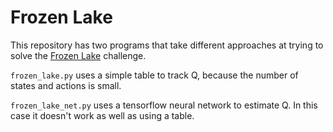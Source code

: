 # Frozen Lake

This repository has two programs that take different approaches at trying to solve the [Frozen Lake](https://gym.openai.com/envs/FrozenLake-v0) challenge.

`frozen_lake.py` uses a simple table to track Q, because the number of states and actions is small.

`frozen_lake_net.py` uses a tensorflow neural network to estimate Q. In this case it doesn't work as well as using a table.